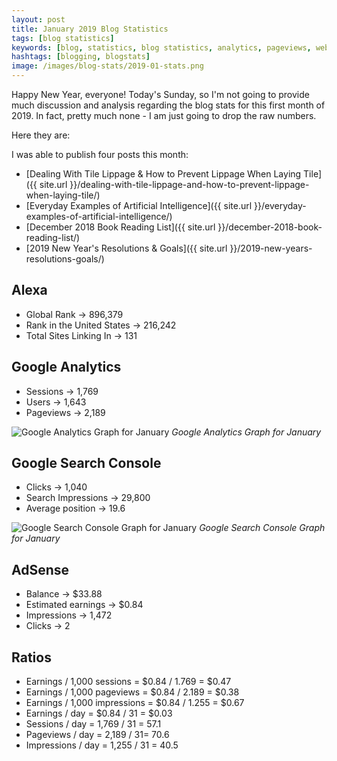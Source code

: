 ```yaml
---
layout: post
title: January 2019 Blog Statistics
tags: [blog statistics]
keywords: [blog, statistics, blog statistics, analytics, pageviews, webmaster, webmaster tools, alexa, google]
hashtags: [blogging, blogstats]
image: /images/blog-stats/2019-01-stats.png
---
```


Happy New Year, everyone! Today's Sunday, so I'm not going to provide much discussion and analysis regarding the blog stats for this first month of 2019. In fact, pretty much none - I am just going to drop the raw numbers.

Here they are:

I was able to publish four posts this month:

* [Dealing With Tile Lippage & How to Prevent Lippage When Laying Tile]({{ site.url }}/dealing-with-tile-lippage-and-how-to-prevent-lippage-when-laying-tile/)
* [Everyday Examples of Artificial Intelligence]({{ site.url }}/everyday-examples-of-artificial-intelligence/)
* [December 2018 Book Reading List]({{ site.url }}/december-2018-book-reading-list/)
* [2019 New Year's Resolutions & Goals]({{ site.url }}/2019-new-years-resolutions-goals/)

## Alexa

* Global Rank &rarr; 896,379
* Rank in the United States &rarr; 216,242
* Total Sites Linking In &rarr; 131

## Google Analytics

* Sessions &rarr; 1,769
* Users &rarr; 1,643
* Pageviews &rarr; 2,189

![Google Analytics Graph for January](/images/blog-stats/2019-01-stats.png)
*Google Analytics Graph for January*

## Google Search Console

* Clicks &rarr; 1,040
* Search Impressions &rarr; 29,800
* Average position &rarr; 19.6

![Google Search Console Graph for January](/images/blog-stats/2019-01-search-console.png)
*Google Search Console Graph for January*

## AdSense

* Balance &rarr; $33.88
* Estimated earnings &rarr; $0.84
* Impressions &rarr; 1,472
* Clicks &rarr; 2

## Ratios

* Earnings / 1,000 sessions = $0.84 / 1.769 = $0.47
* Earnings / 1,000 pageviews = $0.84 / 2.189 = $0.38
* Earnings / 1,000 impressions = $0.84 / 1.255 = $0.67
* Earnings / day = $0.84 / 31 = $0.03
* Sessions / day = 1,769 / 31 = 57.1
* Pageviews / day = 2,189 / 31= 70.6
* Impressions / day = 1,255 / 31 = 40.5